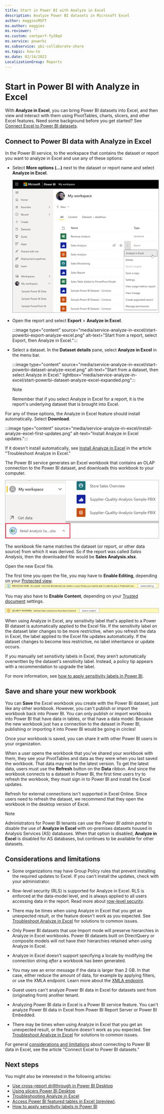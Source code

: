 ```yaml
---
title: Start in Power BI with Analyze in Excel
description: Analyze Power BI datasets in Microsoft Excel
author: maggiesMSFT
ms.author: maggies
ms.reviewer: ''
ms.custom: contperf-fy20q4
ms.service: powerbi
ms.subservice: pbi-collaborate-share
ms.topic: how-to
ms.date: 02/14/2022
LocalizationGroup: Reports
---
```

# Start in Power BI with Analyze in Excel

With **Analyze in Excel**, you can bring Power BI datasets into Excel, and then view and interact with them using PivotTables, charts, slicers, and other Excel features. Need some background before you get started? See [Connect Excel to Power BI datasets](service-connect-power-bi-datasets-excel.md).

## Connect to Power BI data with Analyze in Excel

In the Power BI service, to the workspace that contains the dataset or report you want to analyze in Excel and use any of these options:

- Select **More options (...)** next to the dataset or report name and select **Analyze in Excel**.

    ![Select More options next to the dataset or report name.](media/service-analyze-in-excel/start-powerbi-analyze-in-excel-more-options.png)
    
- Open the report and select **Export** > **Analyze in Excel**.

    :::image type="content" source="media/service-analyze-in-excel/start-powerbi-export-analyze-excel.png" alt-text="Start from a report, select Export, then Analyze in Excel.":::

- Select a dataset. In the **Dataset details** pane, select **Analyze in Excel** in the menu bar.

    :::image type="content" source="media/service-analyze-in-excel/start-powerbi-dataset-analyze-excel.png" alt-text="Start from a dataset, then select Analyze in Excel."  lightbox="media/service-analyze-in-excel/start-powerbi-dataset-analyze-excel-expanded.png":::

    >[!NOTE]
    >Remember that if you select Analyze in Excel for a report, it is the report's underlying dataset that is brought into Excel.

For any of these options, the Analyze in Excel feature should install automatically. Select **Download**.

:::image type="content" source="media/service-analyze-in-excel/install-analyze-excel-first-updates.png" alt-text="Install Analyze in Excel updates.":::

If it doesn't install automatically, see [Install Analyze in Excel](desktop-troubleshooting-analyze-in-excel.md#install-analyze-in-excel) in the article "Troubleshoot Analyze in Excel."

The Power BI service generates an Excel workbook that contains an OLAP connection to the Power BI dataset, and downloads this workbook to your computer. 

![Downloading the Excel file](media/service-analyze-in-excel/analyze-in-excel-download-xlsx.png)

The workbook file name matches the dataset (or report, or other data source) from which it was derived. So if the report was called *Sales Analysis*, then the downloaded file would be **Sales Analysis.xlsx**.

Open the new Excel file.

The first time you open the file, you may have to **Enable Editing**, depending on your [Protected view](https://support.microsoft.com/en-gb/office/what-is-protected-view-d6f09ac7-e6b9-4495-8e43-2bbcdbcb6653?ui=en-us&rs=en-gb&ad=gb).
![Screenshot of Protected view enable editing banner](media/service-analyze-in-excel/protected-view-enable-editing-banner.png)

You may also have to **Enable Content**, depending on your [Trusted document](https://support.microsoft.com/en-us/office/trusted-documents-cf872bd8-47ec-4c02-baa5-1fdba1a11b53) settings.

![Screenshot of Trusted document enable content banner](media/service-analyze-in-excel/trusted-document-enable-content-banner.png)

When using Analyze in Excel, any sensitivity label that's applied to a Power BI dataset is automatically applied to the Excel file. If the sensitivity label on the dataset later changes to be more restrictive, when you refresh the data in Excel, the label applied to the Excel file updates automatically. If the dataset changes to become less restrictive, no label inheritance or update occurs.

If you manually set sensitivity labels in Excel, they aren’t automatically overwritten by the dataset's sensitivity label. Instead, a policy tip appears with a recommendation to upgrade the label.

For more information, see [how to apply sensitivity labels in Power BI](../admin/service-security-apply-data-sensitivity-labels.md).


## Save and share your new workbook

You can **Save** the Excel workbook you create with the Power BI dataset, just like any other workbook. However, you can't publish or import the workbook back into Power BI. You can only publish or import workbooks into Power BI that have data in tables, or that have a data model. Because the new workbook just has a connection to the dataset in Power BI, publishing or importing it into Power BI would be going in circles!

Once your workbook is saved, you can share it with other Power BI users in your organization. 

When a user opens the workbook that you’ve shared your workbook with them, they see your PivotTables and data as they were when you last saved the workbook. That data may not be the latest version. To get the latest data, users must use the **Refresh** button on the **Data** ribbon. And since the workbook connects to a dataset in Power BI, the first time users try to refresh the workbook, they must sign in to Power BI and install the Excel updates.

Refresh for external connections isn't supported in Excel Online. Since users need to refresh the dataset, we recommend that they open the workbook in the desktop version of Excel.

> [!NOTE]
> Administrators for Power BI tenants can use the *Power BI admin portal* to disable the use of **Analyze in Excel** with on-premises datasets housed in Analysis Services (AS) databases. When that option is disabled, **Analyze in Excel** is disabled for AS databases, but continues to be available for other datasets.

## Considerations and limitations

- Some organizations may have Group Policy rules that prevent installing the required updates to Excel. If you can't install the updates, check with your administrator.

- Row-level security (RLS) is supported for Analyze in Excel. RLS is enforced at the data-model level, and is always applied to all users accessing data in the report. Read more about [row-level security](../admin/service-admin-rls.md).
- There may be times when using Analyze in Excel that you get an unexpected result, or the feature doesn't work as you expected. See [Troubleshoot Analyze in Excel](desktop-troubleshooting-analyze-in-excel.md) for solutions to common issues.
- Only Power BI datasets that use Import mode will preserve hierarchies in Analyze in Excel workbooks. Power BI datasets built on DirectQuery or composite models will not have their hierarchies retained when using Analyze in Excel.
- Analyze in Excel doesn't support specifying a locale by modifying the connection string _after_ a workbook has been generated.
- You may see an error message if the data is larger than 2 GB. In that case, either reduce the amount of data, for example by applying filters, or use the XMLA endpoint. Learn more about the [XMLA endpoint](../admin/service-premium-connect-tools.md).
- Guest users can't analyze Power BI data in Excel for datasets sent from (originating from) another tenant. 
- Analyzing Power BI data in Excel is a Power BI service feature. You can't analyze Power BI data in Excel from Power BI Report Server or Power BI Embedded.
- There may be times when using Analyze in Excel that you get an unexpected result, or the feature doesn't work as you expected. See [Troubleshoot Analyze in Excel](desktop-troubleshooting-analyze-in-excel.md) for solutions to common issues.


For general [considerations and limitations](service-connect-power-bi-datasets-excel.md#considerations-and-limitations) about connecting to Power BI data in Excel, see the article "Connect Excel to Power BI datasets."

## Next steps

You might also be interested in the following articles:

* [Use cross-report drillthrough in Power BI Desktop](../create-reports/desktop-cross-report-drill-through.md)
* [Using slicers Power BI Desktop](../visuals/power-bi-visualization-slicers.md)
* [Troubleshooting Analyze in Excel](desktop-troubleshooting-analyze-in-excel.md)
* [Access Power BI featured tables in Excel (preview)](service-excel-featured-tables.md).
* [How to apply sensitivity labels in Power BI](../admin/service-security-apply-data-sensitivity-labels.md)
